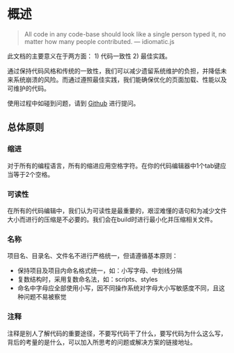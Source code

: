 # 概述

> All code in any code-base should look like a single person typed it, no matter how many people contributed. — idiomatic.js

此文档的主要意义在于两方面： 1) 代码一致性  2) 最佳实践。

通过保持代码风格和传统的一致性，我们可以减少遗留系统维护的负担，并降低未来系统崩溃的风险。而通过遵照最佳实践，我们能确保优化的页面加载、性能以及可维护的代码。

使用过程中如碰到问题，请到 [Github](https://github.com/shiwenna/codingStandards) 进行提问。

## 总体原则

### 缩进

对于所有的编程语言，所有的缩进应用空格字符。在你的代码编辑器中1个tab键应当等于2个空格。

### 可读性

在所有的代码编辑中，我们认为可读性是最重要的，艰涩难懂的语句和为减少文件大小而进行的压缩是不必要的。我们会在build时进行最小化并压缩相关文件。

### 名称

项目名、目录名、文件名不进行严格统一，但请遵循基本原则：

- 保持项目及项目内命名格式统一，如：小写字母、中划线分隔
- 复数结构时，采用复数命名法，如：scripts、styles
- 命名中字母应全部使用小写，因不同操作系统对字母大小写敏感度不同，且这种问题不易被察觉

### 注释

注释是别人了解代码的重要途径，不要写代码干了什么，要写代码为什么这么写，背后的考量的是什么，可以加入所思考的问题或解决方案的链接地址。